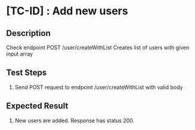# [TC-ID] : Add new users

## Description

Check endpoint POST /user/createWithList
Creates list of users with given input array

## Test Steps

1. Send POST request to endpoint /user/createWithList with valid body

## Expected Result

1. New users are added. Response has status 200.
